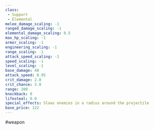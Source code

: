 ```yaml
---
class: 
 - Support
 - Elemental
melee_damage_scaling: -1
ranged_damage_scaling: -1
elemental_damage_scaling: 0.5
max_hp_scaling: -1
armor_scaling: -1
engineering_scaling: -1
range_scaling: -1
attack_speed_scaling: -1
speed_scaling: -1
level_scaling: -1
base_damage: 48
attack_speed: 0.95
crit_damage: 2.0
crit_chance: 3.0
range: 200
knockback: 0
lifesteal: 0.0
special_effects: Slows enemies in a radius around the projectile
base_price: 122
---
```

#weapon